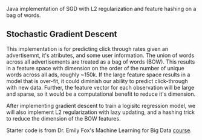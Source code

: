 Java implementation of SGD with L2 regularization and feature hashing on a bag of words.   

## Stochastic Gradient Descent
This implementation is for predicting click through rates given an advertisemnt, it's atributes, and some user information. 
The union of words across all advertisements are treated as a bag of words (BOW). This results in a feature space with dimension 
on the order of the number of unique words across all ads, roughly ~150k. If the large feature space results in a model that is over-fit, it 
could diminish our ability to predict click-through with new data. Further, the feature vector for each observation will be 
large and sparse, so it would be a computational benefit to reduce it's dimension. 

After implementing gradient descent to train a logisitc regression model, we will also implement L2 regularization with lazy
updating, and a hashing trick to reduce the dimension of the BOW features. 

Starter code is from Dr. Emily Fox's Machine Learning for Big Data [course].
<!-- links -->
[course]:http://courses.cs.washington.edu/courses/cse547/14wi/homework.html
